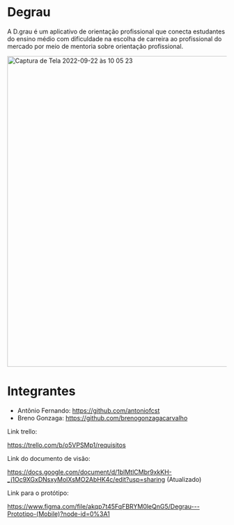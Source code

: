 # Degrau
A D.grau é um aplicativo de orientação profissional que conecta estudantes do ensino médio com dificuldade na escolha de carreira ao profissional do mercado por meio de mentoria sobre orientação profissional.

<img width="713" alt="Captura de Tela 2022-09-22 às 10 05 23" src="https://user-images.githubusercontent.com/104030520/191754769-ecc60ea2-cf3d-4ea9-8595-eab43a16fe9f.png">


# Integrantes 

- Antônio Fernando: https://github.com/antoniofcst
- Breno Gonzaga: https://github.com/brenogonzagacarvalho

Link trello:

https://trello.com/b/o5VPSMp1/requisitos

Link do documento de visão:

https://docs.google.com/document/d/1blMtlCMbr9xkKH-_j1Oc9XGxDNsxyMolXsMO2AbHK4c/edit?usp=sharing (Atualizado)

Link para o protótipo:

https://www.figma.com/file/akqp7t45FqFBRYM0leQnG5/Degrau---Prototipo-(Mobile)?node-id=0%3A1
